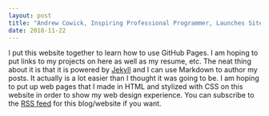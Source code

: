 ```yaml
---
layout: post
title: "Andrew Cowick, Inspiring Professional Programmer, Launches Site"
date: 2018-11-22
---
```


I put this website together to learn how to use GitHub Pages. I am hoping to put links to my projects on here as well as my resume, etc.
The neat thing about it is that it is powered by [Jekyll](http://jekyllrb.com) and I can use Markdown to author my posts. 
It actually is a lot easier than I thought it was going to be.
I am hoping to put up web pages that I made in HTML and stylized with CSS on this website in order to show my web design experience.
You can subscribe to the [RSS feed](https://acow19.github.io/blog/atom.xml) for this blog/website if you want.
